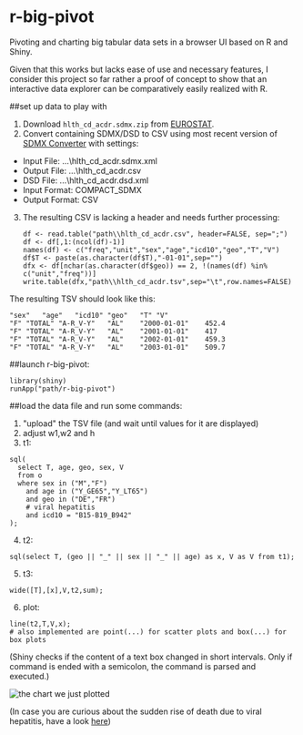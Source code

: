 r-big-pivot
===========

Pivoting and charting big tabular data sets in a browser UI based on R and Shiny.

Given that this works but lacks ease of use and necessary features, I consider this project so far rather a proof of concept to show that an interactive data explorer can be comparatively easily realized with R.


##set up data to play with

1. Download `hlth_cd_acdr.sdmx.zip` from  [EUROSTAT](http://epp.eurostat.ec.europa.eu/NavTree_prod/everybody/BulkDownloadListing?dir=data&filter=SDMX&sort=1&sort=2&start=h).
2. Convert containing SDMX/DSD to CSV using most recent version of [SDMX Converter](https://webgate.ec.europa.eu/fpfis/mwikis/sdmx/index.php/SDMX_Converter) with settings:
  * Input File: ...\hlth_cd_acdr.sdmx.xml
  * Output File: ...\hlth_cd_acdr.csv
  * DSD File: ...\hlth_cd_acdr.dsd.xml
  * Input Format: COMPACT_SDMX
  * Output Format: CSV
3. The resulting CSV is lacking a header and needs further processing:

    ```
    df <- read.table("path\\hlth_cd_acdr.csv", header=FALSE, sep=";")
    df <- df[,1:(ncol(df)-1)]
    names(df) <- c("freq","unit","sex","age","icd10","geo","T","V")
    df$T <- paste(as.character(df$T),"-01-01",sep="")
    dfx <- df[nchar(as.character(df$geo)) == 2, !(names(df) %in% c("unit","freq"))]
    write.table(dfx,"path\\hlth_cd_acdr.tsv",sep="\t",row.names=FALSE)
    ```

The resulting TSV should look like this:
```
"sex"	"age"	"icd10"	"geo"	"T"	"V"
"F"	"TOTAL"	"A-R_V-Y"	"AL"	"2000-01-01"	452.4
"F"	"TOTAL"	"A-R_V-Y"	"AL"	"2001-01-01"	417
"F"	"TOTAL"	"A-R_V-Y"	"AL"	"2002-01-01"	459.3
"F"	"TOTAL"	"A-R_V-Y"	"AL"	"2003-01-01"	509.7
```

##launch r-big-pivot:

```
library(shiny)
runApp("path/r-big-pivot")
```

##load the data file and run some commands:
1. "upload" the TSV file (and wait until values for it are displayed)
2. adjust w1,w2 and h
3. t1:

  ```
  sql(
    select T, age, geo, sex, V 
    from o 
    where sex in ("M","F") 
      and age in ("Y_GE65","Y_LT65") 
      and geo in ("DE","FR") 
      # viral hepatitis
      and icd10 = "B15-B19_B942"
  );
  ```
4. t2:
```
sql(select T, (geo || "_" || sex || "_" || age) as x, V as V from t1);
```
5. t3:
```
wide([T],[x],V,t2,sum);
```
6. plot:
```
line(t2,T,V,x);
# also implemented are point(...) for scatter plots and box(...) for box plots
```

(Shiny checks if the content of a text box changed in short intervals. Only if command is ended with a semicolon, the command is parsed and executed.)

![the chart we just plotted](https://raw.github.com/joyofdata/r-big-pivot/master/pics/sample-chart.gif)

(In case you are curious about the sudden rise of death due to viral hepatitis, have a look [here](http://www.joyofdata.de/blog/increase-of-deaths-due-to-viral-hepatitis-in-the-year-1998-in-germany/))
